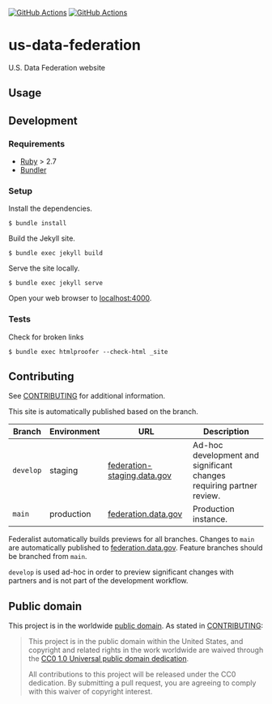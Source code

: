 [![GitHub Actions](https://github.com/GSA/us-data-federation/actions/workflows/build.yml/badge.svg)](https://github.com/GSA/us-data-federation/actions/workflows/build.yml)
[![GitHub Actions](https://github.com/GSA/us-data-federation/actions/workflows/qa.yml/badge.svg)](https://github.com/GSA/us-data-federation/actions/workflows/qa.yml)

# us-data-federation

U.S. Data Federation website

## Usage

## Development

### Requirements

-   [Ruby](https://www.ruby-lang.org/en/) > 2.7
-   [Bundler](https://bundler.io/)

### Setup

Install the dependencies.

    $ bundle install

Build the Jekyll site.

    $ bundle exec jekyll build

Serve the site locally.

    $ bundle exec jekyll serve

Open your web browser to [localhost:4000](http://localhost:4000/).

### Tests

Check for broken links

    $ bundle exec htmlproofer --check-html _site

## Contributing

See [CONTRIBUTING](CONTRIBUTING.md) for additional information.

This site is automatically published based on the branch.

| Branch    | Environment | URL                                                                 | Description                                                          |
| --------- | ----------- | ------------------------------------------------------------------- | -------------------------------------------------------------------- |
| `develop` | staging     | [federation-staging.data.gov](https://federation-staging.data.gov/) | Ad-hoc development and significant changes requiring partner review. |
| `main`    | production  | [federation.data.gov](https://federation.data.gov/)                 | Production instance.                                                 |

Federalist automatically builds previews for all branches. Changes to `main` are
automatically published to [federation.data.gov](https://federation.data.gov/).
Feature branches should be branched from `main`.

`develop` is used ad-hoc in order to preview significant changes with partners
and is not part of the development workflow.

## Public domain

This project is in the worldwide [public domain](LICENSE.md). As stated in [CONTRIBUTING](CONTRIBUTING.md):

> This project is in the public domain within the United States, and copyright and related rights in the work worldwide are waived through the [CC0 1.0 Universal public domain dedication](https://creativecommons.org/publicdomain/zero/1.0/).
>
> All contributions to this project will be released under the CC0 dedication. By submitting a pull request, you are agreeing to comply with this waiver of copyright interest.
